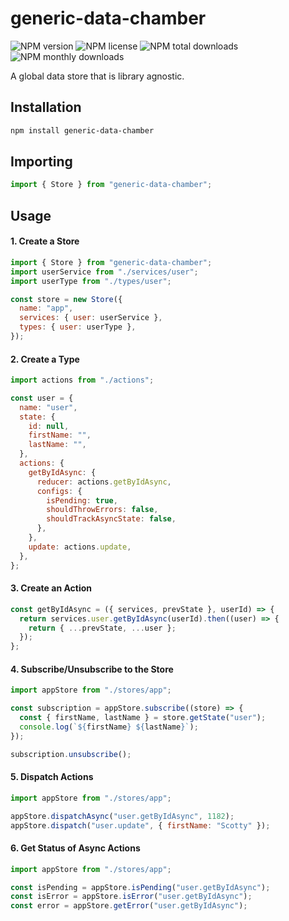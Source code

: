 # generic-data-chamber

![NPM version](https://img.shields.io/npm/v/generic-data-chamber.svg?style=flat)
![NPM license](https://img.shields.io/npm/l/generic-data-chamber.svg?style=flat)
![NPM total downloads](https://img.shields.io/npm/dt/generic-data-chamber.svg?style=flat)
![NPM monthly downloads](https://img.shields.io/npm/dm/generic-data-chamber.svg?style=flat)

A global data store that is library agnostic.

## Installation

```bash
npm install generic-data-chamber
```

## Importing

```js
import { Store } from "generic-data-chamber";
```

## Usage

#### 1. Create a Store

```js
import { Store } from "generic-data-chamber";
import userService from "./services/user";
import userType from "./types/user";

const store = new Store({
  name: "app",
  services: { user: userService },
  types: { user: userType },
});
```

#### 2. Create a Type

```js
import actions from "./actions";

const user = {
  name: "user",
  state: {
    id: null,
    firstName: "",
    lastName: "",
  },
  actions: {
    getByIdAsync: {
      reducer: actions.getByIdAsync,
      configs: {
        isPending: true,
        shouldThrowErrors: false,
        shouldTrackAsyncState: false,
      },
    },
    update: actions.update,
  },
};
```

#### 3. Create an Action

```js
const getByIdAsync = ({ services, prevState }, userId) => {
  return services.user.getByIdAsync(userId).then((user) => {
    return { ...prevState, ...user };
  });
};
```

#### 4. Subscribe/Unsubscribe to the Store

```js
import appStore from "./stores/app";

const subscription = appStore.subscribe((store) => {
  const { firstName, lastName } = store.getState("user");
  console.log(`${firstName} ${lastName}`);
});

subscription.unsubscribe();
```

#### 5. Dispatch Actions

```js
import appStore from "./stores/app";

appStore.dispatchAsync("user.getByIdAsync", 1182);
appStore.dispatch("user.update", { firstName: "Scotty" });
```

#### 6. Get Status of Async Actions

```js
import appStore from "./stores/app";

const isPending = appStore.isPending("user.getByIdAsync");
const isError = appStore.isError("user.getByIdAsync");
const error = appStore.getError("user.getByIdAsync");
```
